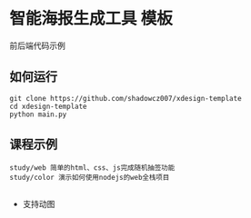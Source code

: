 # 智能海报生成工具 模板
前后端代码示例

## 如何运行
```
git clone https://github.com/shadowcz007/xdesign-template
cd xdesign-template
python main.py
```

## 课程示例
```
study/web 简单的html、css、js完成随机抽签功能
study/color 演示如何使用nodejs的web全栈项目
```

## 
- 支持动图